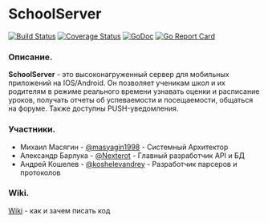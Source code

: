 # SchoolServer

[![Build Status](https://travis-ci.org/masyagin1998/SchoolServer.svg?branch=master)](https://travis-ci.org/masyagin1998/SchoolServer)
[![Coverage Status](https://coveralls.io/repos/github/masyagin1998/SchoolServer/badge.svg?branch=master)](https://coveralls.io/github/masyagin1998/SchoolServer?branch=master)
[![GoDoc](https://godoc.org/github.com/masyagin1998/SchoolServer?status.svg)](https://godoc.org/github.com/masyagin1998/SchoolServer)
[![Go Report Card](https://goreportcard.com/badge/github.com/masyagin1998/SchoolServer)](https://goreportcard.com/report/github.com/masyagin1998/SchoolServer)

### Описание.
**SchoolServer** - это высоконагруженный сервер для мобильных приложений на IOS/Android. Он позволяет ученикам школ и их родителям в режиме реального времени узнавать оценки и расписание уроков, получать отчеты об успеваемости и посещаемости, общаться на форуме. Также доступны PUSH-уведомления.

### Участники.
- Михаил Масягин - [@masyagin1998](https://github.com/masyagin1998) - Системный Архитектор<br>
- Александр Барлука - [@Nexterot](https://github.com/Nexterot) - Главный разработчик API и БД<br>
- Андрей Кошелев - [@koshelevandrey](https://github.com/koshelevandrey) - Разработчик парсеров и протоколов<br>

### Wiki.
[Wiki](https://github.com/masyagin1998/SchoolServer/wiki) - как и зачем писать код<br>
